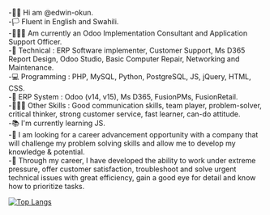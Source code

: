 -👋🏽 Hi am @edwin-okun.<br/>
-🏳 Fluent in English and Swahili.<br/>
-👷🏽‍♂️ Am currently an Odoo Implementation Consultant and Application Support Officer.<br/>
-🧰 Technical : ERP Software implementer, Customer Support, Ms D365 Report Design, Odoo Studio, Basic Computer Repair, Networking and Maintenance.<br/>
-💻 Programming : PHP, MySQL, Python, PostgreSQL, JS, jQuery, HTML, CSS.<br/>
-💽 ERP System : Odoo (v14, v15), Ms D365, FusionPMs, FusionRetail.<br/>
-🤹🏽‍♂️ Other Skills : Good communication skills, team player, problem-solver, critical thinker, strong customer service, fast learner, can-do attitude.<br/>
-📚 I'm currently learning JS.<br/>
-🥅 I am looking for a career advancement opportunity with a company that will challenge my problem solving skills and allow me to develop my knowledge & potential. <br/>
-📝 Through my career, I have developed the ability to work under extreme pressure, offer customer satisfaction, troubleshoot and solve urgent technical issues with great efficiency, gain a good eye for detail and know how to prioritize tasks.<br/>

<!-- [![Edwin's GitHub stats](https://github-readme-stats.vercel.app/api?username=edwin-okun&show_icons=true&theme=radical)](https://github.com/edwin-okun/github-readme-stats) -->

[![Top Langs](https://github-readme-stats.vercel.app/api/top-langs/?username=edwin-okun&theme=radical)](https://github.com/edwin-okun/github-readme-stats)
